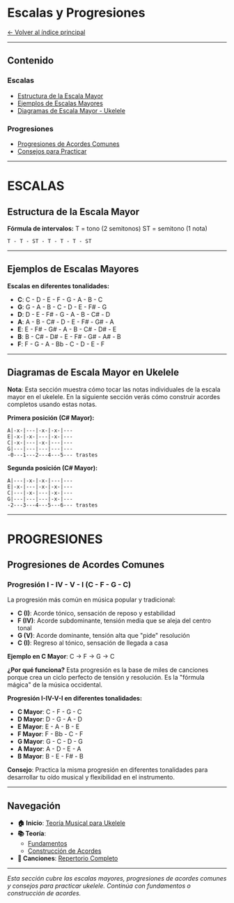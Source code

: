 # Escalas y Progresiones

[← Volver al índice principal](../README.md)

---

## Contenido

### Escalas
- [Estructura de la Escala Mayor](#estructura-de-la-escala-mayor)
- [Ejemplos de Escalas Mayores](#ejemplos-de-escalas-mayores)
- [Diagramas de Escala Mayor - Ukelele](#diagramas-de-escala-mayor-en-ukelele)

### Progresiones
- [Progresiones de Acordes Comunes](#progresiones-de-acordes-comunes)
- [Consejos para Practicar](#consejos-para-practicar)

---

# ESCALAS

## Estructura de la Escala Mayor

**Fórmula de intervalos:**
T = tono (2 semitonos)
ST = semitono (1 nota)

```
T - T - ST - T - T - T - ST
```

---

## Ejemplos de Escalas Mayores

**Escalas en diferentes tonalidades:**
- **C**: C  - D  - E  - F  - G  - A  - B  - C
- **G**: G  - A  - B  - C  - D  - E  - F# - G
- **D**: D  - E  - F# - G  - A  - B  - C# - D
- **A**: A  - B  - C# - D  - E  - F# - G# - A
- **E**: E  - F# - G# - A  - B  - C# - D# - E
- **B**: B  - C# - D# - E  - F# - G# - A# - B
- **F**: F  - G  - A  - Bb - C  - D  - E  - F

---

## Diagramas de Escala Mayor en Ukelele

**Nota**: Esta sección muestra cómo tocar las notas individuales de la escala mayor en el ukelele. En la siguiente sección verás cómo construir acordes completos usando estas notas.

**Primera posición (C# Mayor):**
```
A|-x-|---|-x-|-x-|---
E|-x-|-x-|---|-x-|---
C|-x-|---|-x-|---|---
G|---|---|---|---|---
-0---1---2---4---5--- trastes
```

**Segunda posición (C# Mayor):**
```
A|---|-x-|-x-|---|---
E|-x-|---|-x-|-x-|---
C|---|-x-|---|-x-|---
G|---|---|---|-x-|---
-2---3---4---5---6--- trastes
```

---

# PROGRESIONES

## Progresiones de Acordes Comunes

### **Progresión I - IV - V - I (C - F - G - C)**
La progresión más común en música popular y tradicional:
- **C (I)**: Acorde tónico, sensación de reposo y estabilidad
- **F (IV)**: Acorde subdominante, tensión media que se aleja del centro tonal
- **G (V)**: Acorde dominante, tensión alta que "pide" resolución
- **C (I)**: Regreso al tónico, sensación de llegada a casa

**Ejemplo en C Mayor**: C → F → G → C

**¿Por qué funciona?**
Esta progresión es la base de miles de canciones porque crea un ciclo perfecto de tensión y resolución. Es la "fórmula mágica" de la música occidental.

**Progresión I-IV-V-I en diferentes tonalidades:**
- **C Mayor**: C - F - G - C
- **D Mayor**: D - G - A - D
- **E Mayor**: E - A - B - E
- **F Mayor**: F - Bb - C - F
- **G Mayor**: G - C - D - G
- **A Mayor**: A - D - E - A
- **B Mayor**: B - E - F# - B

**Consejo**: Practica la misma progresión en diferentes tonalidades para desarrollar tu oído musical y flexibilidad en el instrumento.

---

## Navegación

- **🏠 Inicio**: [Teoría Musical para Ukelele](../README.md)
- **📚 Teoría**:
    - [Fundamentos](./fundamentos.md)
    - [Construcción de Acordes](./acordes.md)
- **🎵 Canciones**: [Repertorio Completo](../canciones/README.md)

---

*Esta sección cubre las escalas mayores, progresiones de acordes comunes y consejos para practicar ukelele. Continúa con fundamentos o construcción de acordes.*